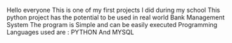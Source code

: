 Hello everyone
This is one of my first projects I did during my school
This python project has the potential to be used in real world Bank Management System
The program is Simple and can be easily executed
Programming Languages used are : PYTHON And MYSQL
